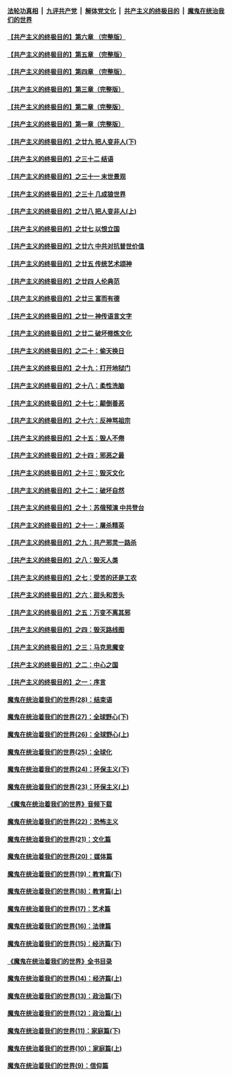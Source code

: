 

####  [法轮功真相](../../../../basic/blob/master/README.md?t=07051402) &nbsp;|&nbsp; [九评共产党](../../../../9ping.md/blob/master/README.md?t=07051402) &nbsp;|&nbsp; [解体党文化](../../../../jtdwh.md/blob/master/README.md?t=07051402)  &nbsp;|&nbsp; [共产主义的终极目的](../../../../gczydzjmd.md/blob/master/README.md?t=07051402) &nbsp;|&nbsp; [魔鬼在统治我们的世界](../../../../mgztzwmdsj.md/blob/master/README.md?t=07051402) 

#### [【共产主义的终极目的】第六章 （完整版）](../pages/nsc422/n11428913.md?t=07051402) 

#### [【共产主义的终极目的】第五章 （完整版）](../pages/nsc422/n11428912.md?t=07051402) 

#### [【共产主义的终极目的】第四章 （完整版）](../pages/nsc422/n11428907.md?t=07051402) 

#### [【共产主义的终极目的】第三章（完整版）](../pages/nsc422/n11428848.md?t=07051402) 

#### [【共产主义的终极目的】第二章（完整版）](../pages/nsc422/n11428831.md?t=07051402) 

#### [【共产主义的终极目的】第一章（完整版）](../pages/nsc422/n11417651.md?t=07051402) 

#### [【共产主义的终极目的】之廿九 把人变非人(下)](../pages/nsc422/n11344140.md?t=07051402) 

#### [【共产主义的终极目的】之三十二 结语](../pages/nsc422/n11360535.md?t=07051402) 

#### [【共产主义的终极目的】之三十一 末世景观](../pages/nsc422/n11351129.md?t=07051402) 

#### [【共产主义的终极目的】之三十 几成狼世界](../pages/nsc422/n11348280.md?t=07051402) 

#### [【共产主义的终极目的】之廿八 把人变非人(上)](../pages/nsc422/n11340492.md?t=07051402) 

#### [【共产主义的终极目的】之廿七 以恨立国](../pages/nsc422/n11336944.md?t=07051402) 

#### [【共产主义的终极目的】之廿六 中共对抗普世价值](../pages/nsc422/n11324785.md?t=07051402) 

#### [【共产主义的终极目的】之廿五 传统艺术颂神](../pages/nsc422/n11296396.md?t=07051402) 

#### [【共产主义的终极目的】之廿四 人伦典范](../pages/nsc422/n11296397.md?t=07051402) 

#### [【共产主义的终极目的】之廿三 富而有德](../pages/nsc422/n11283598.md?t=07051402) 

#### [【共产主义的终极目的】之廿一 神传语言文字](../pages/nsc422/n11263265.md?t=07051402) 

#### [【共产主义的终极目的】之廿二 破坏修炼文化](../pages/nsc422/n11245728.md?t=07051402) 

#### [【共产主义的终极目的】之二十：偷天换日](../pages/nsc422/n11238846.md?t=07051402) 

#### [【共产主义的终极目的】之十九：打开地狱门](../pages/nsc422/n11206376.md?t=07051402) 

#### [【共产主义的终极目的】之十八：柔性洗脑](../pages/nsc422/n11199994.md?t=07051402) 

#### [【共产主义的终极目的】之十七：颠倒善恶](../pages/nsc422/n11179782.md?t=07051402) 

#### [【共产主义的终极目的】之十六：反神骂祖宗](../pages/nsc422/n11166798.md?t=07051402) 

#### [【共产主义的终极目的】之十五：毁人不倦](../pages/nsc422/n11166792.md?t=07051402) 

#### [【共产主义的终极目的】之十四：邪恶之最](../pages/nsc422/n11150249.md?t=07051402) 

#### [【共产主义的终极目的】之十三：毁灭文化](../pages/nsc422/n11135227.md?t=07051402) 

#### [【共产主义的终极目的】之十二：破坏自然](../pages/nsc422/n11135214.md?t=07051402) 

#### [【共产主义的终极目的】之十：苏俄预演 中共登台](../pages/nsc422/n11118424.md?t=07051402) 

#### [【共产主义的终极目的】之十一：屠杀精英](../pages/nsc422/n11118442.md?t=07051402) 

#### [【共产主义的终极目的】之九：共产邪灵一路杀](../pages/nsc422/n11114139.md?t=07051402) 

#### [【共产主义的终极目的】之八：毁灭人类](../pages/nsc422/n11108503.md?t=07051402) 

#### [【共产主义的终极目的】之七：受苦的还是工农](../pages/nsc422/n11101809.md?t=07051402) 

#### [【共产主义的终极目的】之六：甜头和苦头](../pages/nsc422/n11096971.md?t=07051402) 

#### [【共产主义的终极目的】之五：万变不离其邪](../pages/nsc422/n11091285.md?t=07051402) 

#### [【共产主义的终极目的】之四：毁灭路线图](../pages/nsc422/n11086284.md?t=07051402) 

#### [【共产主义的终极目的】之三：马克思魔变](../pages/nsc422/n11061941.md?t=07051402) 

#### [【共产主义的终极目的】之二：中心之国](../pages/nsc422/n11047728.md?t=07051402) 

#### [【共产主义的终极目的】之一：序言](../pages/nsc422/n11086077.md?t=07051402) 

#### [魔鬼在统治着我们的世界(28)：结束语](../pages/nsc422/n10936246.md?t=07051402) 

#### [魔鬼在统治着我们的世界(27)：全球野心(下)](../pages/nsc422/n10928319.md?t=07051402) 

#### [魔鬼在统治着我们的世界(26)：全球野心(上)](../pages/nsc422/n10900318.md?t=07051402) 

#### [魔鬼在统治着我们的世界(25)：全球化](../pages/nsc422/n10788205.md?t=07051402) 

#### [魔鬼在统治着我们的世界(24)：环保主义(下)](../pages/nsc422/n10695307.md?t=07051402) 

#### [魔鬼在统治着我们的世界(23)：环保主义(上)](../pages/nsc422/n10688613.md?t=07051402) 

#### [《魔鬼在统治着我们的世界》音频下载](../pages/nsc422/n10635553.md?t=07051402) 

#### [魔鬼在统治着我们的世界(22)：恐怖主义](../pages/nsc422/n10614727.md?t=07051402) 

#### [魔鬼在统治着我们的世界(21)：文化篇](../pages/nsc422/n10597706.md?t=07051402) 

#### [魔鬼在统治着我们的世界(20)：媒体篇](../pages/nsc422/n10586579.md?t=07051402) 

#### [魔鬼在统治着我们的世界(19)：教育篇(下)](../pages/nsc422/n10564808.md?t=07051402) 

#### [魔鬼在统治着我们的世界(18)：教育篇(上)](../pages/nsc422/n10526970.md?t=07051402) 

#### [魔鬼在统治着我们的世界(17)：艺术篇](../pages/nsc422/n10499093.md?t=07051402) 

#### [魔鬼在统治着我们的世界(16)：法律篇](../pages/nsc422/n10485969.md?t=07051402) 

#### [魔鬼在统治着我们的世界(15)：经济篇(下)](../pages/nsc422/n10469975.md?t=07051402) 

#### [《魔鬼在统治着我们的世界》全书目录](../pages/nsc422/n10464261.md?t=07051402) 

#### [魔鬼在统治着我们的世界(14)：经济篇(上)](../pages/nsc422/n10457370.md?t=07051402) 

#### [魔鬼在统治着我们的世界(13)：政治篇(下)](../pages/nsc422/n10448270.md?t=07051402) 

#### [魔鬼在统治着我们的世界(12)：政治篇(上)](../pages/nsc422/n10444576.md?t=07051402) 

#### [魔鬼在统治着我们的世界(11)：家庭篇(下)](../pages/nsc422/n10440961.md?t=07051402) 

#### [魔鬼在统治着我们的世界(10)：家庭篇(上)](../pages/nsc422/n10435448.md?t=07051402) 

#### [魔鬼在统治着我们的世界(9)：信仰篇](../pages/nsc422/n10432159.md?t=07051402) 

